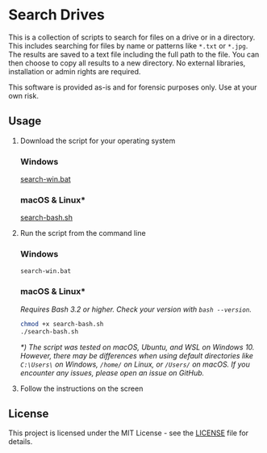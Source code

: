 # Search Drives

This is a collection of scripts to search for files on a drive or in a directory. This includes searching for files by name or patterns like `*.txt` or `*.jpg`. The results are saved to a text file including the full path to the file. You can then choose to copy all results to a new directory. No external libraries, installation or admin rights are required.

This software is provided as-is and for forensic purposes only. Use at your own risk.

## Usage

1. Download the script for your operating system

    ### Windows

    [search-win.bat](search-win.bat)

    ### macOS & Linux\*

    [search-bash.sh](search-bash.sh)

2. Run the script from the command line

    ### Windows

    ```bat
    search-win.bat
    ```

    ### macOS & Linux\*

    _Requires Bash 3.2 or higher. Check your version with `bash --version`._

    ```bash
    chmod +x search-bash.sh
    ./search-bash.sh
    ```

    _\*) The script was tested on macOS, Ubuntu, and WSL on Windows 10. However, there may be differences when using default directories like `C:\Users\` on Windows, `/home/` on Linux, or `/Users/` on macOS. If you encounter any issues, please open an issue on GitHub._

3. Follow the instructions on the screen

## License

This project is licensed under the MIT License - see the [LICENSE](LICENSE) file for details.
